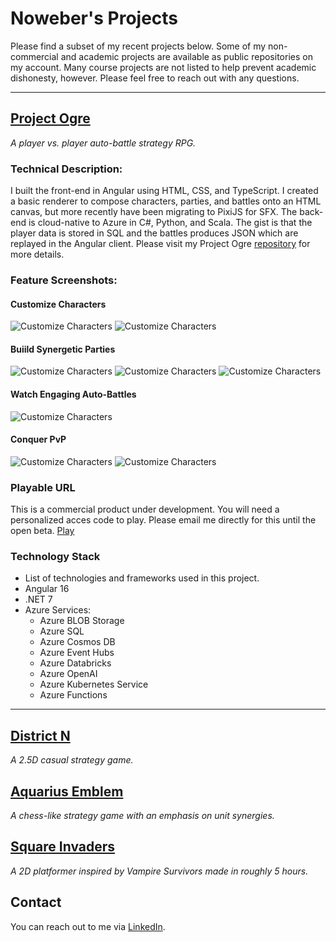 # Noweber's Projects

Please find a subset of my recent projects below. Some of my non-commercial and academic projects are available as public repositories on my account. Many course projects are not listed to help prevent academic dishonesty, however. Please feel free to reach out with any questions.

---

## [Project Ogre](https://github.com/noweber/Project-Ogre)

_A player vs. player auto-battle strategy RPG._

### Technical Description:
I built the front-end in Angular using HTML, CSS, and TypeScript. I created a basic renderer to compose characters, parties, and battles onto an HTML canvas, but more recently have been migrating to PixiJS for SFX. The back-end is cloud-native to Azure in C#, Python, and Scala. The gist is that the player data is stored in SQL and the battles produces JSON which are replayed in the Angular client. Please visit my Project Ogre [repository](https://github.com/noweber/Project-Ogre) for more details.

### Feature Screenshots:
#### Customize Characters
![Customize Characters](screenshots/project-ogre/characters-0.png)
![Customize Characters](screenshots/project-ogre/characters-1.png)
#### Buiild Synergetic Parties
![Customize Characters](screenshots/project-ogre/parties-0.png)
![Customize Characters](screenshots/project-ogre/parties-1.png)
![Customize Characters](screenshots/project-ogre/parties-0.png)
#### Watch Engaging Auto-Battles
![Customize Characters](screenshots/project-ogre/skirmish-0.png)
#### Conquer PvP
![Customize Characters](screenshots/project-ogre/pvp-0.png)
![Customize Characters](screenshots/project-ogre/pvp-1.png)

### Playable URL
This is a commercial product under development. You will need a personalized acces code to play. Please email me directly for this until the open beta.
[Play](https://project-ogre-ui.azurewebsites.net/title)

### Technology Stack
- List of technologies and frameworks used in this project.
- Angular 16
- .NET 7
- Azure Services:
  - Azure BLOB Storage
  - Azure SQL
  - Azure Cosmos DB
  - Azure Event Hubs
  - Azure Databricks
  - Azure OpenAI
  - Azure Kubernetes Service
  - Azure Functions
---

## [District N](https://noweber.itch.io/district-n)
_A 2.5D casual strategy game._

## [Aquarius Emblem](https://noweber.itch.io/aquarius-emblem)
_A chess-like strategy game with an emphasis on unit synergies._

## [Square Invaders](https://noweber.github.io/ludum-dare-53/)
_A 2D platformer inspired by Vampire Survivors made in roughly 5 hours._

## Contact

You can reach out to me via [LinkedIn](https://www.linkedin.com/in/noweber/).

